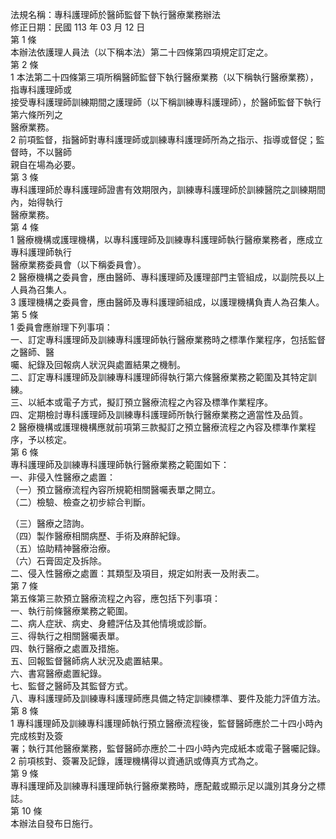 法規名稱：專科護理師於醫師監督下執行醫療業務辦法  
修正日期：民國 113 年 03 月 12 日  
第 1 條  
本辦法依護理人員法（以下稱本法）第二十四條第四項規定訂定之。  
第 2 條  
1 本法第二十四條第三項所稱醫師監督下執行醫療業務（以下稱執行醫療業務），指專科護理師或  
接受專科護理師訓練期間之護理師（以下稱訓練專科護理師），於醫師監督下執行第六條所列之  
醫療業務。  
2 前項監督，指醫師對專科護理師或訓練專科護理師所為之指示、指導或督促；監督時，不以醫師  
親自在場為必要。  
第 3 條  
專科護理師於專科護理師證書有效期限內，訓練專科護理師於訓練醫院之訓練期間內，始得執行  
醫療業務。  
第 4 條  
1 醫療機構或護理機構，以專科護理師及訓練專科護理師執行醫療業務者，應成立專科護理師執行  
醫療業務委員會（以下稱委員會）。  
2 醫療機構之委員會，應由醫師、專科護理師及護理部門主管組成，以副院長以上人員為召集人。  
3 護理機構之委員會，應由醫師及專科護理師組成，以護理機構負責人為召集人。  
第 5 條  
1 委員會應辦理下列事項：  
一、訂定專科護理師及訓練專科護理師執行醫療業務時之標準作業程序，包括監督之醫師、醫  
囑、紀錄及回報病人狀況與處置結果之機制。  
二、訂定專科護理師及訓練專科護理師得執行第六條醫療業務之範圍及其特定訓練。  
三、以紙本或電子方式，擬訂預立醫療流程之內容及標準作業程序。  
四、定期檢討專科護理師及訓練專科護理師所執行醫療業務之適當性及品質。  
2 醫療機構或護理機構應就前項第三款擬訂之預立醫療流程之內容及標準作業程序，予以核定。  
第 6 條  
專科護理師及訓練專科護理師執行醫療業務之範圍如下：  
一、非侵入性醫療之處置：  
（一）預立醫療流程內容所規範相關醫囑表單之開立。  
（二）檢驗、檢查之初步綜合判斷。  


（三）醫療之諮詢。  
（四）製作醫療相關病歷、手術及麻醉紀錄。  
（五）協助精神醫療治療。  
（六）石膏固定及拆除。  
二、侵入性醫療之處置：其類型及項目，規定如附表一及附表二。  
第 7 條  
第五條第三款預立醫療流程之內容，應包括下列事項：  
一、執行前條醫療業務之範圍。  
二、病人症狀、病史、身體評估及其他情境或診斷。  
三、得執行之相關醫囑表單。  
四、執行醫療之處置及措施。  
五、回報監督醫師病人狀況及處置結果。  
六、書寫醫療處置紀錄。  
七、監督之醫師及其監督方式。  
八、專科護理師及訓練專科護理師應具備之特定訓練標準、要件及能力評值方法。  
第 8 條  
1 專科護理師及訓練專科護理師執行預立醫療流程後，監督醫師應於二十四小時內完成核對及簽  
署；執行其他醫療業務，監督醫師亦應於二十四小時內完成紙本或電子醫囑記錄。  
2 前項核對、簽署及記錄，護理機構得以資通訊或傳真方式為之。  
第 9 條  
專科護理師及訓練專科護理師執行醫療業務時，應配戴或顯示足以識別其身分之標誌。  
第 10 條  
本辦法自發布日施行。  


